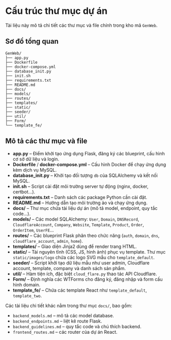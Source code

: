 # Cấu trúc thư mục dự án

Tài liệu này mô tả chi tiết các thư mục và file chính trong kho mã `GenWeb`.

## Sơ đồ tổng quan

```
GenWeb/
├── app.py
├── Dockerfile
├── docker-compose.yml
├── database_init.py
├── init.sh
├── requirements.txt
├── README.md
├── docs/
├── models/
├── routes/
├── templates/
├── static/
├── seeder/
├── util/
├── Form/
└── template_fe/
```

## Mô tả các thư mục và file

- **app.py** – Điểm khởi tạo ứng dụng Flask, đăng ký các blueprint, cấu hình cơ sở dữ liệu và login.
- **Dockerfile** / **docker-compose.yml** – Cấu hình Docker để chạy ứng dụng kèm dịch vụ MySQL.
- **database_init.py** – Khởi tạo đối tượng `db` của SQLAlchemy và kết nối MySQL.
- **init.sh** – Script cài đặt môi trường server tự động (nginx, docker, certbot...).
- **requirements.txt** – Danh sách các package Python cần cài đặt.
- **README.md** – Hướng dẫn tạo môi trường ảo và chạy ứng dụng.
- **docs/** – Thư mục chứa tài liệu dự án (mô tả model, endpoint, quy tắc code...).
- **models/** – Các model SQLAlchemy: `User`, `Domain`, `DNSRecord`, `CloudflareAccount`, `Company`, `Website`, `Template`, `Product`, `Order`, `OrderItem`, `UserFE`...
- **routes/** – Các blueprint Flask phân theo chức năng (`auth`, `domain`, `dns`, `cloudflare_account`, `admin`, `home`).
- **templates/** – Giao diện Jinja2 dùng để render trang HTML.
- **static/** – Tài nguyên tĩnh (CSS, JS, hình ảnh) phục vụ template. Thư mục
  `static/images/logo` chứa các logo SVG mẫu cho `template_default`.
- **seeder/** – Script khởi tạo dữ liệu mẫu như user admin, Cloudflare account, template, company và danh sách sản phẩm.
- **util/** – Hàm tiện ích, đặc biệt `cloud_flare.py` thao tác API Cloudflare.
- **Form/** – Định nghĩa các WTForms cho đăng ký, đăng nhập và form cấu hình domain.
- **template_fe/** – Chứa các template React như `template_default`, `template_two`.

Các tài liệu chi tiết khác nằm trong thư mục `docs/`, bao gồm:
- `backend_models.md` – mô tả các model database.
- `backend_endpoints.md` – liệt kê route Flask.
- `backend_guidelines.md` – quy tắc code và chú thích backend.
- `frontend_routes.md` – các router của dự án React.
